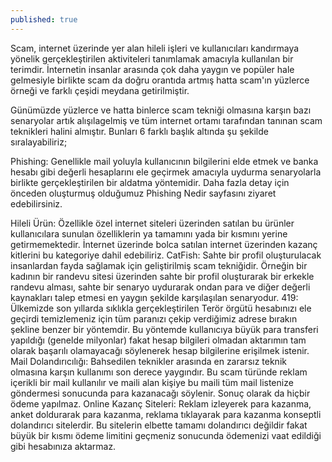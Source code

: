 ```yaml
---
published: true
---
```

Scam, internet üzerinde yer alan hileli işleri ve kullanıcıları kandırmaya yönelik gerçekleştirilen aktiviteleri tanımlamak amacıyla kullanılan bir terimdir. İnternetin insanlar arasında çok daha yaygın ve popüler hale gelmesiyle birlikte scam da doğru orantıda artmış hatta scam'ın yüzlerce örneği ve farklı çeşidi meydana getirilmiştir. 

Günümüzde yüzlerce ve hatta binlerce scam tekniği olmasına karşın bazı senaryolar artık alışılagelmiş ve tüm internet ortamı tarafından tanınan scam teknikleri halini almıştır. Bunları 6 farklı başlık altında şu şekilde sıralayabiliriz;

Phishing: Genellikle mail yoluyla kullanıcının bilgilerini elde etmek ve banka hesabı gibi değerli hesaplarını ele geçirmek amacıyla uydurma senaryolarla birlikte gerçekleştirilen bir aldatma yöntemidir. Daha fazla detay için önceden oluşturmuş olduğumuz Phishing Nedir sayfasını ziyaret edebilirsiniz.

Hileli Ürün: Özellikle özel internet siteleri üzerinden satılan bu ürünler kullanıcılara sunulan özelliklerin ya tamamını yada bir kısmını yerine getirmemektedir. İnternet üzerinde bolca satılan internet üzerinden kazanç kitlerini bu kategoriye dahil edebiliriz.
CatFish: Sahte bir profil oluşturulacak insanlardan fayda sağlamak için geliştirilmiş scam tekniğidir. Örneğin bir kadının bir randevu sitesi üzerinden sahte bir profil oluşturarak bir erkekle randevu alması, sahte bir senaryo uydurarak ondan para ve diğer değerli kaynakları talep etmesi en yaygın şekilde karşılaşılan senaryodur.
419: Ülkemizde son yıllarda sıklıkla gerçekleştirilen Terör örgütü hesabınızı ele geçirdi temizlemeniz için tüm paranızı çekip verdiğimiz adrese bırakın şekline benzer bir yöntemdir. Bu yöntemde kullanıcıya büyük para transferi yapıldığı (genelde milyonlar) fakat hesap bilgileri olmadan aktarımın tam olarak başarılı olamayacağı söylenerek hesap bilgilerine erişilmek istenir.
Mail Dolandırıcılığı: Bahsedilen teknikler arasında en zararsız teknik olmasına karşın kullanımı son derece yaygındır. Bu scam türünde reklam içerikli bir mail kullanılır ve maili alan kişiye bu maili tüm mail listenize göndermesi sonucunda para kazanacağı söylenir. Sonuç olarak da hiçbir ödeme yapılmaz.
Online Kazanç Siteleri: Reklam izleyerek para kazanma, anket doldurarak para kazanma, reklama tıklayarak para kazanma konseptli dolandırıcı sitelerdir. Bu sitelerin elbette tamamı dolandırıcı değildir fakat büyük bir kısmı ödeme limitini geçmeniz sonucunda ödemenizi vaat edildiği gibi hesabınıza aktarmaz.

